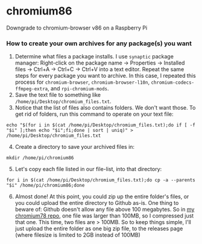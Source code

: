 # chromium86
Downgrade to chromium-browser v86 on a Raspberry Pi

### How to create your own archives for any package(s) you want

1. Determine what files a package installs. I use `synaptic` package manager: Right-click on the package name -> Properties -> Installed files -> Ctrl+A -> Ctrl+C -> Ctrl+V into a text editor. Repeat the same steps for every package you want to archive. In this case, I repeated this process for `chromium-browser`, `chromium-browser-l10n`, `chromium-codecs-ffmpeg-extra`, and `rpi-chromium-mods`.
2. Save the text file to something like `/home/pi/Desktop/chromium_files.txt`.
3. Notice that the list of files also contains folders. We don't want those. To get rid of folders, run this command to operate on your text file:
```
echo "$(for i in $(cat /home/pi/Desktop/chromium_files.txt);do if [ -f "$i" ];then echo "$i";fi;done | sort | uniq)" > /home/pi/Desktop/chromium_files.txt
```
4. Create a directory to save your archived files in:
```
mkdir /home/pi/chromium86
```
5. Let's copy each file listed in our file-list, into that directory:
```
for i in $(cat /home/pi/Desktop/chromium_files.txt);do cp -a --parents "$i" /home/pi/chromium86;done
```
6. Almost done! At this point, you could zip up the entire folder's files, or you could upload the entire directory to Github as-is. One thing to beware of: Github doesn't allow any file above 100 megabytes. So in [my chromium78 repo](https://github.com/Botspot/chromium78), one file was larger than 100MB, so I compressed just that one. This time, two files are > 100MB. So to keep things simple, I'll just upload the entire folder as one big zip file, to the releases page (where filesize is limited to 2GB instead of 100MB)
